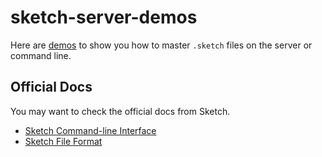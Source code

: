 # sketch-server-demos

Here are [demos](demos/) to show you how to master `.sketch` files on the server or command line.

## Official Docs

You may want to check the official docs from Sketch.

- [Sketch Command-line Interface](https://developer.sketch.com/cli/)
- [Sketch File Format](https://developer.sketch.com/file-format/)
